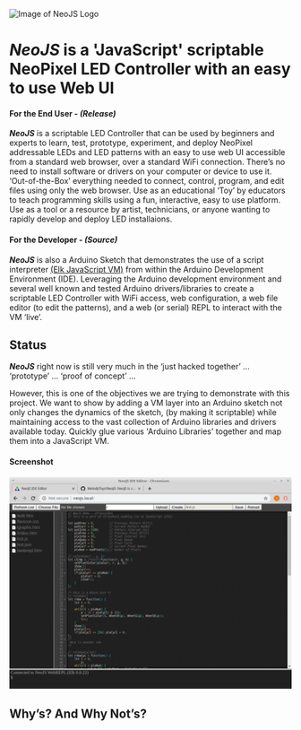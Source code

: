 ![Image of NeoJS Logo](https://repository-images.githubusercontent.com/229978182/168daa80-2a98-11ea-8a90-c992fa3068a7)
# ***NeoJS*** is a 'JavaScript' scriptable NeoPixel LED Controller with an easy to use Web UI

#### For the End User - *(Release)*
***NeoJS*** is a scriptable LED Controller that can be used by beginners and experts to learn, test, prototype, experiment, and deploy NeoPixel addressable LEDs and LED patterns with an easy to use web UI accessible from a standard web browser, over a standard WiFi connection. There’s no need to install software or drivers on your computer or device to use it. ‘Out-of-the-Box’ everything needed to connect, control, program, and edit files using only the web browser. Use as an educational ‘Toy’  by educators to teach programming skills using a fun, interactive, easy to use platform. Use as a tool or a resource by artist, technicians, or anyone wanting to rapidly develop and deploy LED installaions.
  
#### For the Developer - *(Source)*
***NeoJS*** is also a Arduino Sketch that demonstrates the use of a script interpreter [(Elk JavaScript VM)](https://github.com/cesanta/elk) from within the Arduino Development Environment (IDE). Leveraging the Arduino development environment and several well known and tested Arduino drivers/libraries to create a scriptable LED Controller with WiFi access, web configuration, a web file editor (to edit the patterns), and a web (or serial) REPL to interact with the VM ‘live’. 

## Status
***NeoJS*** right now is still very much in the ‘just hacked together’ … ‘prototype’ … ‘proof of concept’ …  

However, this is one of the objectives we are trying to demonstrate with this project. We want to show by adding a VM layer into an Arduino sketch not only changes the dynamics of the sketch, (by making it scriptable) while maintaining access to the vast collection of Arduino libraries and drivers available today. Quickly glue various 'Arduino Libraries' together and map them into a JavaScript VM.

#### Screenshot
![Image of NeoJS Screenshot](https://github.com/MelodyToys/NeoJS/blob/master/Screenshot.png)

## Why’s? And Why Not’s?

